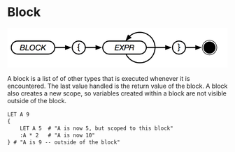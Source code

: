 # Block

![Block](../assets/block.png)

A block is a list of of other types that is executed whenever it is encountered. The last value handled is the return value of the block. A block also creates a new scope, so variables created within a block are not visible outside of the block.

```text
LET A 9
{
    LET A 5  # "A is now 5, but scoped to this block"
    :A * 2   # "A is now 10"
} # "A is 9 -- outside of the block"
```
